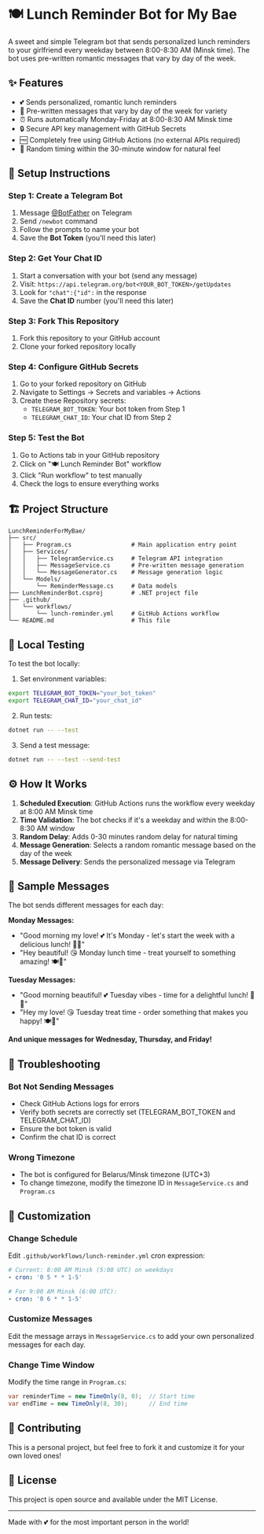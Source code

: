 # 🍽️ Lunch Reminder Bot for My Bae

A sweet and simple Telegram bot that sends personalized lunch reminders to your girlfriend every weekday between 8:00-8:30 AM (Minsk time). The bot uses pre-written romantic messages that vary by day of the week.

## ✨ Features

- 💕 Sends personalized, romantic lunch reminders
- 📝 Pre-written messages that vary by day of the week for variety
- ⏰ Runs automatically Monday-Friday at 8:00-8:30 AM Minsk time
- 🔒 Secure API key management with GitHub Secrets
- 🆓 Completely free using GitHub Actions (no external APIs required)
- 🎲 Random timing within the 30-minute window for natural feel

## 🚀 Setup Instructions

### Step 1: Create a Telegram Bot

1. Message [@BotFather](https://t.me/botfather) on Telegram
2. Send `/newbot` command
3. Follow the prompts to name your bot
4. Save the **Bot Token** (you'll need this later)

### Step 2: Get Your Chat ID

1. Start a conversation with your bot (send any message)
2. Visit: `https://api.telegram.org/bot<YOUR_BOT_TOKEN>/getUpdates`
3. Look for `"chat":{"id":` in the response
4. Save the **Chat ID** number (you'll need this later)

### Step 3: Fork This Repository

1. Fork this repository to your GitHub account
2. Clone your forked repository locally

### Step 4: Configure GitHub Secrets

1. Go to your forked repository on GitHub
2. Navigate to Settings → Secrets and variables → Actions
3. Create these Repository secrets:
   - `TELEGRAM_BOT_TOKEN`: Your bot token from Step 1
   - `TELEGRAM_CHAT_ID`: Your chat ID from Step 2

### Step 5: Test the Bot

1. Go to Actions tab in your GitHub repository
2. Click on "🍽️ Lunch Reminder Bot" workflow
3. Click "Run workflow" to test manually
4. Check the logs to ensure everything works

## 🏗️ Project Structure

```
LunchReminderForMyBae/
├── src/
│   ├── Program.cs                 # Main application entry point
│   ├── Services/
│   │   ├── TelegramService.cs     # Telegram API integration
│   │   ├── MessageService.cs      # Pre-written message generation
│   │   └── MessageGenerator.cs    # Message generation logic
│   └── Models/
│       └── ReminderMessage.cs     # Data models
├── LunchReminderBot.csproj        # .NET project file
├── .github/
│   └── workflows/
│       └── lunch-reminder.yml     # GitHub Actions workflow
└── README.md                      # This file
```

## 🧪 Local Testing

To test the bot locally:

1. Set environment variables:
```bash
export TELEGRAM_BOT_TOKEN="your_bot_token"
export TELEGRAM_CHAT_ID="your_chat_id"
```

2. Run tests:
```bash
dotnet run -- --test
```

3. Send a test message:
```bash
dotnet run -- --test --send-test
```

## ⚙️ How It Works

1. **Scheduled Execution**: GitHub Actions runs the workflow every weekday at 8:00 AM Minsk time
2. **Time Validation**: The bot checks if it's a weekday and within the 8:00-8:30 AM window
3. **Random Delay**: Adds 0-30 minutes random delay for natural timing
4. **Message Generation**: Selects a random romantic message based on the day of the week
5. **Message Delivery**: Sends the personalized message via Telegram

## 💝 Sample Messages

The bot sends different messages for each day:

**Monday Messages:**
- "Good morning my love! 💕 It's Monday - let's start the week with a delicious lunch! 🥗✨"
- "Hey beautiful! 😘 Monday lunch time - treat yourself to something amazing! 🍽️💖"

**Tuesday Messages:**
- "Good morning beautiful! 💕 Tuesday vibes - time for a delightful lunch! 🥗✨"
- "Hey my love! 😘 Tuesday treat time - order something that makes you happy! 🍽️💖"

**And unique messages for Wednesday, Thursday, and Friday!**

## 🔧 Troubleshooting

### Bot Not Sending Messages
- Check GitHub Actions logs for errors
- Verify both secrets are correctly set (TELEGRAM_BOT_TOKEN and TELEGRAM_CHAT_ID)
- Ensure the bot token is valid
- Confirm the chat ID is correct

### Wrong Timezone
- The bot is configured for Belarus/Minsk timezone (UTC+3)
- To change timezone, modify the timezone ID in `MessageService.cs` and `Program.cs`

## 🎯 Customization

### Change Schedule
Edit `.github/workflows/lunch-reminder.yml` cron expression:
```yaml
# Current: 8:00 AM Minsk (5:00 UTC) on weekdays
- cron: '0 5 * * 1-5'

# For 9:00 AM Minsk (6:00 UTC):
- cron: '0 6 * * 1-5'
```

### Customize Messages
Edit the message arrays in `MessageService.cs` to add your own personalized messages for each day.

### Change Time Window
Modify the time range in `Program.cs`:
```csharp
var reminderTime = new TimeOnly(8, 0);  // Start time
var endTime = new TimeOnly(8, 30);      // End time
```

## 💖 Contributing

This is a personal project, but feel free to fork it and customize it for your own loved ones!

## 📜 License

This project is open source and available under the MIT License.

---

Made with 💕 for the most important person in the world!